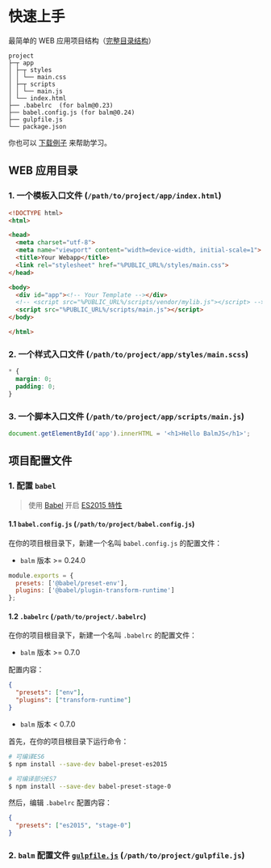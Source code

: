 # 快速上手

最简单的 WEB 应用项目结构（[完整目录结构](structure.md)）

```
project
├─┬ app
│ ├─┬ styles
│ │ └── main.css
│ ├─┬ scripts
│ │ └── main.js
│ └── index.html
├── .babelrc  (for balm@0.23)
├── babel.config.js (for balm@0.24)
├── gulpfile.js
└── package.json
```

你也可以 [下载例子](http://balmjs.com/balm-example.zip) 来帮助学习。

## WEB 应用目录

### 1. 一个模板入口文件 (`/path/to/project/app/index.html`)

```html
<!DOCTYPE html>
<html>

<head>
  <meta charset="utf-8">
  <meta name="viewport" content="width=device-width, initial-scale=1">
  <title>Your Webapp</title>
  <link rel="stylesheet" href="%PUBLIC_URL%/styles/main.css">
</head>

<body>
  <div id="app"><!-- Your Template --></div>
  <!-- <script src="%PUBLIC_URL%/scripts/vendor/mylib.js"></script> -->
  <script src="%PUBLIC_URL%/scripts/main.js"></script>
</body>

</html>
```

### 2. 一个样式入口文件 (`/path/to/project/app/styles/main.scss`)

```css
* {
  margin: 0;
  padding: 0;
}
```

### 3. 一个脚本入口文件 (`/path/to/project/app/scripts/main.js`)

```js
document.getElementById('app').innerHTML = '<h1>Hello BalmJS</h1>';
```

## 项目配置文件

### 1. 配置 `babel`

> 使用 [Babel](https://babeljs.io/) 开启 [ES2015 特性](https://babeljs.io/docs/en/learn)

#### 1.1 `babel.config.js` (`/path/to/project/babel.config.js`)

在你的项目根目录下，新建一个名叫 `babel.config.js` 的配置文件：

- `balm` 版本 >= 0.24.0

```js
module.exports = {
  presets: ['@babel/preset-env'],
  plugins: ['@babel/plugin-transform-runtime']
};
```

#### 1.2 `.babelrc` (`/path/to/project/.babelrc`)

在你的项目根目录下，新建一个名叫 `.babelrc` 的配置文件：

- `balm` 版本 >= 0.7.0

配置内容：

```json
{
  "presets": ["env"],
  "plugins": ["transform-runtime"]
}
```

- `balm` 版本 < 0.7.0

首先，在你的项目根目录下运行命令：

```sh
# 可编译ES6
$ npm install --save-dev babel-preset-es2015

# 可编译部分ES7
$ npm install --save-dev babel-preset-stage-0
```

然后，编辑 `.babelrc` 配置内容：

```json
{
  "presets": ["es2015", "stage-0"]
}
```

### 2. `balm` 配置文件 [`gulpfile.js`](../configuration/example.html) (`/path/to/project/gulpfile.js`)
